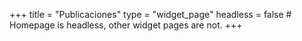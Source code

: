 +++
title = "Publicaciones"
type = "widget_page"
headless = false  # Homepage is headless, other widget pages are not.
+++